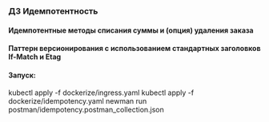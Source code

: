 ### ДЗ Идемпотентность 
#### Идемпотентные методы списания суммы и (опция) удаления заказа 
#### Паттерн версионирования с использованием стандартных заголовков If-Match и Etag 
#### Запуск: 
kubectl apply -f dockerize/ingress.yaml 
kubectl apply -f dockerize/idempotency.yaml
newman run postman/idempotency.postman_collection.json